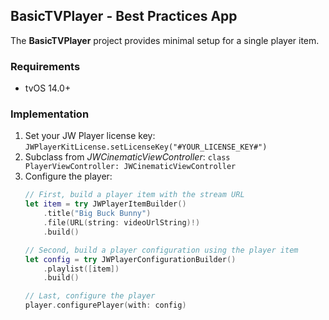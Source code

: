 ##  BasicTVPlayer - Best Practices App

The **BasicTVPlayer** project provides minimal setup for a single player item.

### Requirements
- tvOS 14.0+

### Implementation
1. Set your JW Player license key:
    `JWPlayerKitLicense.setLicenseKey("#YOUR_LICENSE_KEY#")`
2. Subclass from *JWCinematicViewController*:
    `class PlayerViewController: JWCinematicViewController`
3. Configure the player:
    ```swift
    // First, build a player item with the stream URL
    let item = try JWPlayerItemBuilder()
        .title("Big Buck Bunny")
        .file(URL(string: videoUrlString)!)
        .build()

    // Second, build a player configuration using the player item
    let config = try JWPlayerConfigurationBuilder()
        .playlist([item])
        .build()
    
    // Last, configure the player
    player.configurePlayer(with: config)
    ```
